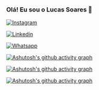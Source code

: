 ### Olá! Eu sou o Lucas Soares 🫡

[![Instagram](https://img.shields.io/badge/Instagram-E4405F?style=for-the-badge&logo=instagram&logoColor=white)](https://www.instagram.com/lucassoaresolv/)

[![Linkedin](https://img.shields.io/badge/LinkedIn-0077B5?style=for-the-badge&logo=linkedin&logoColor=white)](https://www.linkedin.com/in/lucassoaresolv)

[![Whatsapp](https://img.shields.io/badge/WhatsApp-25D366?style=for-the-badge&logo=whatsapp&logoColor=white)](https://wa.me/5588998503947)

[![Ashutosh's github activity graph](https://github-readme-activity-graph.cyclic.app/graph?username=lucassoaresol&bg_color=0d1117&color=c9d1d9&line=0077B5&point=0077B5&area=true&hide_border=true)](https://github.com/lucassoaresol)

[![Ashutosh's github activity graph](https://github-readme-stats.vercel.app/api?username=lucassoaresol&show_icons=true&count_private=true&hide_border=true&title_color=ff91a4&icon_color=ff91a4&text_color=c9d1d9&bg_color=0d1117)](https://github.com/lucassoaresol)

[![Ashutosh's github activity graph](https://github-readme-stats.vercel.app/api/top-langs/?username=lucassoaresol&layout=compact&hide_border=true&title_color=0077B5&text_color=c9d1d9&bg_color=0d1117)](https://github.com/lucassoaresol)
